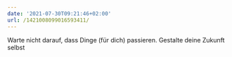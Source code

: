 ```yaml
---
date: '2021-07-30T09:21:46+02:00'
url: /1421008099016593411/
---
```

Warte nicht darauf, dass Dinge (für dich) passieren. Gestalte deine Zukunft selbst
